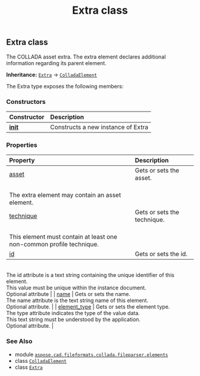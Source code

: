 ﻿---
title: Extra class
second_title: Aspose.CAD for Python via .NET API References
description: 
type: docs
weight: 300
url: /python-net/aspose.cad.fileformats.collada.fileparser.elements/extra/
is_root: false
---

## Extra class

The COLLADA asset extra.
The extra element declares additional information regarding its parent element.



**Inheritance:** [`Extra`](/cad/python-net/aspose.cad.fileformats.collada.fileparser.elements/extra) → 
[`ColladaElement`](/cad/python-net/aspose.cad.fileformats.collada.fileparser.elements/colladaelement)



The Extra type exposes the following members:

### Constructors
| Constructor | Description |
| :- | :- |
| [__init__](/cad/python-net/aspose.cad.fileformats.collada.fileparser.elements/extra/__init__/#) | Constructs a new instance of Extra |


### Properties
| Property | Description |
| :- | :- |
| [asset](/cad/python-net/aspose.cad.fileformats.collada.fileparser.elements/extra/asset) | Gets or sets the asset.<br/>The extra element may contain an asset element. |
| [technique](/cad/python-net/aspose.cad.fileformats.collada.fileparser.elements/extra/technique) | Gets or sets the technique.<br/>This element must contain at least one non-common profile technique. |
| [id](/cad/python-net/aspose.cad.fileformats.collada.fileparser.elements/extra/id) | Gets or sets the id.<br/>The id attribute is a text string containing the unique identifier of this element.<br/>This value must be unique within the instance document.<br/>Optional attribute |
| [name](/cad/python-net/aspose.cad.fileformats.collada.fileparser.elements/extra/name) | Gets or sets the name.<br/>The name attribute is the text string name of this element.<br/>Optional attribute. |
| [element_type](/cad/python-net/aspose.cad.fileformats.collada.fileparser.elements/extra/element_type) | Gets or sets the element type.<br/>The type attribute indicates the type of the value data.<br/>This text string must be understood by the application.<br/>Optional attribute. |



### See Also
* module [`aspose.cad.fileformats.collada.fileparser.elements`](..)
* class [`ColladaElement`](/cad/python-net/aspose.cad.fileformats.collada.fileparser.elements/colladaelement)
* class [`Extra`](/cad/python-net/aspose.cad.fileformats.collada.fileparser.elements/extra)
